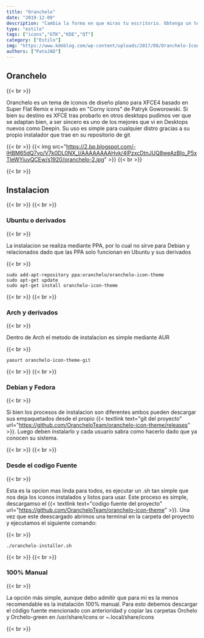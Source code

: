 ```yaml
---
title: "Oranchelo"
date: "2019-12-09"
description: "Cambia la forma en que miras tu escritorio. Obtenga un tema de iconos cuidadosamente diseñado, brillante y limpio para Gnome Desktop."
type: "estilo"
tags: ["icons","GTK","KDE","QT"]
category: ["Estilo"]
img: "https://www.kdeblog.com/wp-content/uploads/2017/08/Oranchelo-Icon-Theme_crop.jpg"
authors: ["PatoJAD"]
---
```


## Oranchelo

{{< br >}}

Oranchelo es un tema de iconos de diseño plano para XFCE4 basado en Super Flat Remix e inspirado en "Corny icons" de Patryk Goworowski. Si bien su destino es XFCE tras probarlo en otros desktops pudimos ver que se adaptan bien, a ser sincero es uno de los mejores que vi en Desktops nuevos como Deepin. Su uso es simple para cualquier distro gracias a su propio instalador que trae en su repositorio de git

{{< br >}}
{{< img src="https://2.bp.blogspot.com/-IHBM65dQ7yo/V7k0DL0NX_I/AAAAAAAAHvk/4lPzxcDtnJUQ8weAzBIo_P5xTIeWYiuyQCEw/s1920/oranchelo-2.jpg" >}}
{{< br >}}

{{< br >}}

## Instalacion

{{< br >}}
{{< br >}}

### Ubuntu o derivados

{{< br >}}

La instalacion se realiza mediante PPA, por lo cual no sirve para Debian y relacionados dado que las PPA solo funcionan en Ubuntu y sus derivados

{{< br >}}

~~~
sudo add-apt-repository ppa:oranchelo/oranchelo-icon-theme
sudo apt-get update
sudo apt-get install oranchelo-icon-theme
~~~

{{< br >}}
{{< br >}}

### Arch y derivados

{{< br >}}

Dentro de Arch el metodo de instalacion es simple mediante AUR

{{< br >}}

~~~
yaourt oranchelo-icon-theme-git
~~~

{{< br >}}
{{< br >}}

### Debian y Fedora

{{< br >}}

Si bien los procesos de instalacion son diferentes ambos pueden descargar sus empaquetados desde el propio {{< textlink text="git del proyecto" url="https://github.com/OrancheloTeam/oranchelo-icon-theme/releases" >}}. Luego deben instalarlo y cada usuario sabra como hacerlo dado que ya conocen su sistema.

{{< br >}}
{{< br >}}

### Desde el codigo Fuente

{{< br >}}

Esta es la opcion mas linda para todos, es ejecutar un .sh tan simple que nos deja los iconos instalados y listos para usar. Este proceso es simple, descargamso el {{< textlink text="codigo fuente del proyecto" url="https://github.com/OrancheloTeam/oranchelo-icon-theme" >}}. Una vez que este deescargado abrimos una terminal en la carpeta del proyecto y ejecutamos el siguiente comando:

{{< br >}}

~~~
./oranchelo-installer.sh
~~~

{{< br >}}
{{< br >}}

### 100% Manual

{{< br >}}

La opción más simple, aunque debo admitir que para mí es la menos recomendable es la instalación 100% manual. Para esto debemos descargar el código fuente mencionado con anterioridad y copiar las carpetas Orchelo y Orchelo-green en /usr/share/icons or ~.local/share/icons

{{< br >}}
